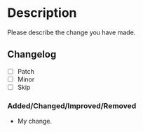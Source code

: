 # Description

Please describe the change you have made.

## Changelog

- [ ] Patch
- [ ] Minor
- [ ] Skip

### Added/Changed/Improved/Removed

- My change.